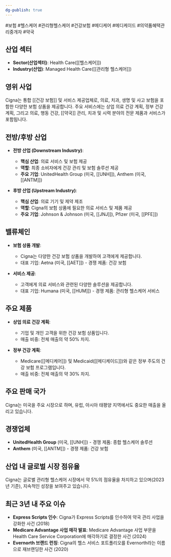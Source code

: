 ```yaml
---
dg-publish: true
---
```

#보험 #헬스케어 #관리형헬스케어 #건강보험 #메디케어 #메디케이드 #의약품혜택관리중개자 #약국 

## 산업 섹터

- **Sector(산업섹터)**: Health Care([[헬스케어]])
- **Industry(산업)**: Managed Health Care([[관리형 헬스케어]])

## 영위 사업

Cigna는 통합 [[건강 보험]] 및 서비스 제공업체로, 의료, 치과, 생명 및 사고 보험을 포함한 다양한 보험 상품을 제공합니다. 주요 서비스에는 상업 의료 건강 계획, 정부 건강 계획, 그리고 의료, 행동 건강, [[약국]] 관리, 치과 및 시력 분야의 전문 제품과 서비스가 포함됩니다.

## 전방/후방 산업

- **전방 산업 (Downstream Industry)**:
    
    - **핵심 산업**: 의료 서비스 및 보험 제공
    - **역할**: 최종 소비자에게 건강 관리 및 보험 솔루션 제공
    - **주요 기업**: UnitedHealth Group (미국, [[UNH]]), Anthem (미국, [[ANTM]])
    
- **후방 산업 (Upstream Industry)**:
    
    - **핵심 산업**: 의료 기기 및 제약 제조
    - **역할**: Cigna의 보험 상품에 필요한 의료 서비스 및 제품 제공
    - **주요 기업**: Johnson & Johnson (미국, [[JNJ]]), Pfizer (미국, [[PFE]])
    

## 밸류체인

- **보험 상품 개발**:
    
    - Cigna는 다양한 건강 보험 상품을 개발하여 고객에게 제공합니다.
    - 대표 기업: Aetna (미국, [[AET]]) - 경쟁 제품: 건강 보험
    
- **서비스 제공**:
    
    - 고객에게 의료 서비스와 관련된 다양한 솔루션을 제공합니다.
    - 대표 기업: Humana (미국, [[HUM]]) - 경쟁 제품: 관리형 헬스케어 서비스
    

## 주요 제품

- **상업 의료 건강 계획**:
    
    - 기업 및 개인 고객을 위한 건강 보험 상품입니다.
    - 매출 비중: 전체 매출의 약 50% 차지.
    
- **정부 건강 계획**:
    
    - Medicare([[메디케어]]) 및 Medicaid([[메디케이드]])와 같은 정부 주도의 건강 보험 프로그램입니다.
    - 매출 비중: 전체 매출의 약 30% 차지.
    

## 주요 판매 국가

Cigna는 미국을 주요 시장으로 하며, 유럽, 아시아 태평양 지역에서도 중요한 매출을 올리고 있습니다.

## 경쟁업체

- **UnitedHealth Group** (미국, [[UNH]]) - 경쟁 제품: 종합 헬스케어 솔루션
- **Anthem** (미국, [[ANTM]]) - 경쟁 제품: 건강 보험

## 산업 내 글로벌 시장 점유율

Cigna는 글로벌 관리형 헬스케어 시장에서 약 5%의 점유율을 차지하고 있으며(2023년 기준), 지속적인 성장을 보여주고 있습니다.

## 최근 3년 내 주요 이슈

- **Express Scripts 인수**: Cigna가 Express Scripts를 인수하여 약국 관리 사업을 강화한 사건 (2018)
- **Medicare Advantage 사업 매각 발표**: Medicare Advantage 사업 부문을 Health Care Service Corporation에 매각하기로 결정한 사건 (2024)
- **Evernorth 브랜드 런칭**: Cigna의 헬스 서비스 포트폴리오를 Evernorth라는 이름으로 재브랜딩한 사건 (2020)